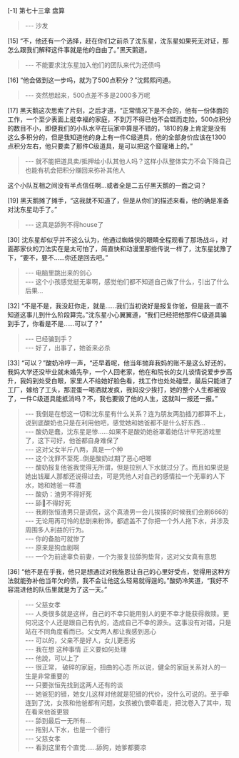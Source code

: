 
[-1] 第七十三章 盘算
>--- 沙发<br>

[15] “不，他还有一个选择，赶在你们之前杀了沈东星，沈东星如果死无对证，那怎么跟我们解释这件事就是他的自由了。”黑天鹅道。
>--- 不能要求沈东星加入他们的团队来代为还债吗<br>

[16] “他会做到这一步吗，就为了500点积分？”沈熙熙问道。
>--- 突然想起来，500点差不多是2000多万呢<br>

[17] 黑天鹅这次思索了片刻，之后才道，“正常情况下是不会的，他有一份体面的工作，一个至少表面上挺幸福的家庭，不到万不得已他不会铤而走险，500点积分的数目不小，即便我们的小队水平在玩家中算是不错的，1810的身上肯定是没有这么多积分的，但是我知道他的身上有一件C级道具，他的全部身价应该在1300点积分左右，他只要卖了那件C级道具，是可以把这个窟窿堵上的。”
>--- 就不能把道具卖/抵押给小队其他人吗？这样小队整体实力不会下降自己也能有机会把积分赚回来弥补其他人

这个小队互相之间没有半点信任啊…或者全是二五仔黑天鹅的一面之词？<br>

[19] 黑天鹅摊了摊手，“这我就不知道了，但是从你们的描述来看，他的确是准备对沈东星动手了。”
>--- 这真是舔狗不得house了<br>

[30] 沈东星却似乎并不这么认为，他通过蜘蛛侠的眼睛全程观看了那场战斗，对面那家伙的刀法实在是太可怕了，简直快和动漫里那些传说一样了，沈东星犹豫了下，“要不，要不……你还是回去吧。”
>--- 电脑里跳出来的剑心<br>
>--- 这个小孩感觉挺无辜啊，感觉他们都不知道自己做了什么，引出了什么后果…<br>

[32] “不是不是，我没赶你走，就是……我们当初说好是报复你爸，但是我一直不知道这事儿到什么阶段算完。”沈东星小心翼翼道，“我们已经把他那件C级道具骗到手了，你看是不是……可以了？”
>--- 已经骗到手？<br>
>--- 好了，出事了，她爸来必杀<br>

[33] “可以？”酸奶冷哼一声，“还早着呢，他当年抛弃我妈的账不是这么好还的，我妈大学还没毕业就未婚先孕，一个人回老家，他在和院长的女儿谈情说爱步步高升，我妈到处受白眼，家里人不给她好脸色看，找工作也处处碰壁，最后只能进了工厂，嫁给了工头，那混蛋一喝酒就发疯，我妈没少挨打，她的整个人生都被毁了，一件C级道具能抵消吗？不，我也要毁了他的人生，这就叫一报还一报。”
>--- 我倒是在想这一切和沈东星有什么关系？连为朋友两肋插刀都算不上，说到底酸奶也只是在利用他吧，感觉她和她爸都不是什么好东西...<br>
>--- 酸奶是蠢，沈东星是惨……如果不是酸奶她爸罩着她估计早死游戏里了，这下可好，他爸都自身难保了<br>
>--- 这对父女半斤八两，真是一个种<br>
>--- 这个沈罪不至死..倒是酸奶过期了恶心吧唧<br>
>--- 酸奶报复他爸我觉得无所谓，但是拉别人下水就过分了。而且如果说是她出钱雇人那都还说得过去，可是凭他人对自己的感情拉一个无辜的人下水，她和她爸一样渣<br>
>--- 酸奶：渣男不得好死<br>
>--- 舔🐶不得好死<br>
>--- 我刷张恒渣男只是调侃，这个真渣男一会儿挨揍的时候我们会刷666的<br>
>--- 无论用再可怜的悲剧来粉饰，都遮盖不了你把一个外人拖下水，并涉及周围多人利益的行为。<br>
>--- 你的备胎可就惨了<br>
>--- 原来是狗血剧啊<br>
>--- 一个为前途辜负前妻，一个为报复拉舔狗垫背，这对父女真有意思<br>

[36] “他不是在乎我，他只是想通过对我施恩让自己的心里好受点，觉得用这种方法就能弥补他当年欠的债，我不会让他这么轻易就得逞的。”酸奶冷笑道，“我好不容混进他的队伍里就是为了这一天。”
>--- 父慈女孝<br>
>--- 人类很多就是这样，自己的不幸只能用别人的更不幸才能获得救赎。更何况这个人还是跟自己有仇的，造成自己不幸的源头。这事没有对错，只是站在不同角度看而已。父女两人都让我感到恶心<br>
>--- 可以的，父亲不是好人，女儿更恶劣<br>
>--- 我在想 这种事情 正义要如何处理<br>
>--- 他說，可以上了<br>
>--- 很正常，
破碎的家庭，扭曲的心态
所以说，健全的家庭关系对人的一生是非常重要的<br>
>--- 只要张恒先找到这两人还有的谈<br>
>--- 她爸犯的错，她女儿这样对他就是犯错的代价，没什么可说的。至于牵连到了沈，女孩和他爸都有问题，女孩被仇恨牵着走，把沈卷入了其中，现在看来他爸更狠<br>
>--- 舔到最后一无所有…<br>
>--- 拖别人下水，也是一个德行<br>
>--- 父慈女孝<br>
>--- 看到这里有个直觉……舔狗，她爹都要凉<br>
